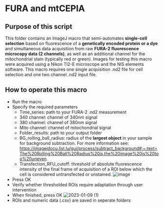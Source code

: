 # FURA and mtCEPIA

## Purpose of this script
This folder contains an ImageJ macro that semi-automates **single-cell selection** based on fluorescence of a **genetically encoded protein or a dye** and simultaneous data acquisition from raw **FURA-2 fluorescence microcopy data (2 channels)**, as well as an additional channel for the mitochondrial stain (typically red or green).
Images for testing this macro were acquired using a Nikon TI2-E microscope and the NIS elements software. This macro requires one single acquisition .nd2 file for cell selection and one two channel .nd2 input file.

## How to operate this macro

* Run the macro
* Specify the required parameters
  * Time_series: path to your FURA-2 .nd2 measurement
  * 340 channel: channel of 340nm signal
  * 380 channel: channel of 380nm signal
  * Mito channel: channel of mitochondrial signal
  * Folder_results: path to your output folder
  * BG_rolling_ball_radius: radius of the **largest object** in your sample for background subtraction. For more information see: https://imagejdocu.list.lu/gui/process/subtract_background#:~:text=The%20Rolling%20Ball%20Radius%20is,the%20image%20is%20too%20uneven.
  * Transfection_RFU_cutoff: threshold of absolute fluorescence intensity of the final frame of acquisition of a ROI below which the cell is considered untransfected or unstained.
![image](https://user-images.githubusercontent.com/38840043/222252583-43135d92-6256-4897-a088-e3e1742a7c8b.png)
* Press OK
* Verify whether thresholded ROIs require adaptation through user intervention
* When finished, press OK
![2023-01-09 (1)](https://user-images.githubusercontent.com/38840043/211396777-480df19a-10ad-4df0-a7d0-b0987f950fc9.png)
* ROIs and numeric data (.csv) are saved in seperate folders
